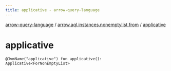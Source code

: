 ```yaml
---
title: applicative - arrow-query-language
---
```


[arrow-query-language](../index.html) / [arrow.aql.instances.nonemptylist.from](index.html) / [applicative](./applicative.html)

# applicative

`@JvmName("applicative") fun applicative(): Applicative<ForNonEmptyList>`